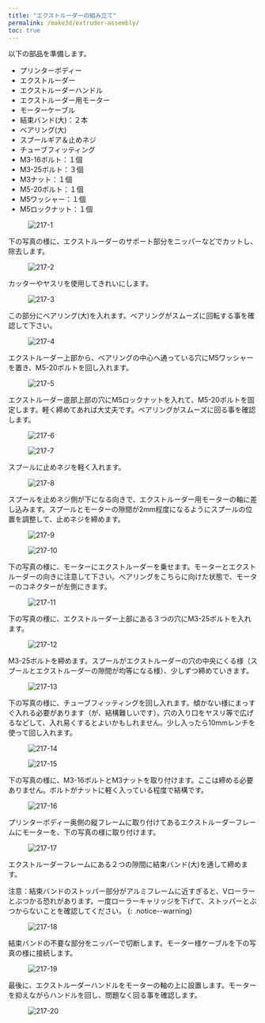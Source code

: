 ```yaml
---
title: "エクストルーダーの組み立て"
permalink: /make3d/extruder-assembly/
toc: true
---
```

以下の部品を準備します。

- プリンターボディー
- エクストルーダー
- エクストルーダーハンドル
- エクストルーダー用モーター
- モーターケーブル
- 結束バンド(大)：２本
- ベアリング(大)
- スプールギア＆止めネジ
- チューブフィッティング
- M3-16ボルト：１個
- M3-25ボルト：３個
- M3ナット：１個
- M5-20ボルト：１個
- M5ワッシャー：１個
- M5ロックナット：１個

<figure>
  <img src="{{ '/assets/images/make3d/217/217-1.webp' | relative_url }}" alt="217-1">
</figure>

下の写真の様に、エクストルーダーのサポート部分をニッパーなどでカットし、除去します。

<figure>
  <img src="{{ '/assets/images/make3d/217/217-2.webp' | relative_url }}" alt="217-2">
</figure>

カッターやヤスリを使用してきれいにします。

<figure>
  <img src="{{ '/assets/images/make3d/217/217-3.webp' | relative_url }}" alt="217-3">
</figure>

この部分にベアリング(大)を入れます。ベアリングがスムーズに回転する事を確認して下さい。

<figure>
  <img src="{{ '/assets/images/make3d/217/217-4.webp' | relative_url }}" alt="217-4">
</figure>

エクストルーダー上部から、ベアリングの中心へ通っている穴にM5ワッシャーを置き、M5-20ボルトを回し入れます。

<figure>
  <img src="{{ '/assets/images/make3d/217/217-5.webp' | relative_url }}" alt="217-5">
</figure>

エクストルーダー底部上部の穴にM5ロックナットを入れて、M5-20ボルトを固定します。軽く締めてあれば大丈夫です。ベアリングがスムーズに回る事を確認します。

<figure>
  <img src="{{ '/assets/images/make3d/217/217-6.webp' | relative_url }}" alt="217-6">
</figure>

<figure>
  <img src="{{ '/assets/images/make3d/217/217-7.webp' | relative_url }}" alt="217-7">
</figure>

スプールに止めネジを軽く入れます。

<figure>
  <img src="{{ '/assets/images/make3d/217/217-8.webp' | relative_url }}" alt="217-8">
</figure>

スプールを止めネジ側が下になる向きで、エクストルーダー用モーターの軸に差し込みます。スプールとモーターの隙間が2mm程度になるようにスプールの位置を調整して、止めネジを締めます。

<figure>
  <img src="{{ '/assets/images/make3d/217/217-9.webp' | relative_url }}" alt="217-9">
</figure>

<figure>
  <img src="{{ '/assets/images/make3d/217/217-10.webp' | relative_url }}" alt="217-10">
</figure>

下の写真の様に、モーターにエクストルーダーを乗せます。モーターとエクストルーダーの向きに注意して下さい。ベアリングをこちらに向けた状態で、モーターのコネクターが左側にきます。

<figure>
  <img src="{{ '/assets/images/make3d/217/217-11.webp' | relative_url }}" alt="217-11">
</figure>

下の写真の様に、エクストルーダー上部にある３つの穴にM3-25ボルトを入れます。

<figure>
  <img src="{{ '/assets/images/make3d/217/217-12.webp' | relative_url }}" alt="217-12">
</figure>

M3-25ボルトを締めます。スプールがエクストルーダーの穴の中央にくる様（スプールとエクストルーダーの隙間が均等になる様）、少しずつ締めていきます。

<figure>
  <img src="{{ '/assets/images/make3d/217/217-13.webp' | relative_url }}" alt="217-13">
</figure>

下の写真の様に、チューブフィッティングを回し入れます。傾かない様にまっすぐ入れる必要があります（が、結構難しいです）。穴の入り口をヤスリ等で広げるなどして、入れ易くするとよいかもしれません。少し入ったら10mmレンチを使って回し入れます。

<figure>
  <img src="{{ '/assets/images/make3d/217/217-14.webp' | relative_url }}" alt="217-14">
</figure>

<figure>
  <img src="{{ '/assets/images/make3d/217/217-15.webp' | relative_url }}" alt="217-15">
</figure>

下の写真の様に、M3-16ボルトとM3ナットを取り付けます。ここは締める必要ありません。ボルトがナットに軽く入っている程度で結構です。

<figure>
  <img src="{{ '/assets/images/make3d/217/217-16.webp' | relative_url }}" alt="217-16">
</figure>

プリンターボディー奥側の縦フレームに取り付けてあるエクストルーダーフレームにモーターを、下の写真の様に取り付けます。

<figure>
  <img src="{{ '/assets/images/make3d/217/217-17.webp' | relative_url }}" alt="217-17">
</figure>

エクストルーダーフレームにある２つの隙間に結束バンド(大)を通して締めます。

注意：結束バンドのストッパー部分がアルミフレームに近すぎると、Vローラーとぶつかる恐れがあります。一度ローラーキャリッジを下げて、ストッパーとぶつからないことを確認してください。
{: .notice--warning} 

<figure>
  <img src="{{ '/assets/images/make3d/217/217-18.webp' | relative_url }}" alt="217-18">
</figure>

結束バンドの不要な部分をニッパーで切断します。モーター様ケーブルを下の写真の様に接続します。

<figure>
  <img src="{{ '/assets/images/make3d/217/217-19.webp' | relative_url }}" alt="217-19">
</figure>

最後に、エクストルーダーハンドルをモーターの軸の上に設置します。モーターを抑えながらハンドルを回し、問題なく回る事を確認します。

<figure>
  <img src="{{ '/assets/images/make3d/217/217-20.webp' | relative_url }}" alt="217-20">
</figure>

